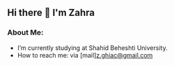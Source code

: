 ## Hi there 👋 I'm Zahra

### About Me:
* I’m currently studying at Shahid Beheshti University.
* How to reach me: via [mail]<z.ghiac@gmail.com>


<!--
**zahraghiasi/zahraghiasi** is a ✨ _special_ ✨ repository because its `README.md` (this file) appears on your GitHub profile.

Here are some ideas to get you started:

- 🔭 I’m currently working on ...
- 🌱 I’m currently learning ...
- 👯 I’m looking to collaborate on ...
- 🤔 I’m looking for help with ...
- 💬 Ask me about ...
- 📫 How to reach me: ...
- 😄 Pronouns: ...
- ⚡ Fun fact: ...
-->

